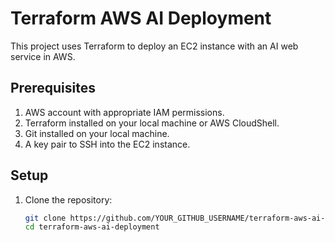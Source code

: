 # Terraform AWS AI Deployment

This project uses Terraform to deploy an EC2 instance with an AI web service in AWS.

## Prerequisites

1. AWS account with appropriate IAM permissions.
2. Terraform installed on your local machine or AWS CloudShell.
3. Git installed on your local machine.
4. A key pair to SSH into the EC2 instance.

## Setup

1. Clone the repository:
   ```bash
   git clone https://github.com/YOUR_GITHUB_USERNAME/terraform-aws-ai-deployment.git
   cd terraform-aws-ai-deployment
